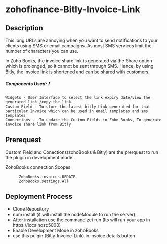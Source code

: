 # zohofinance-Bitly-Invoice-Link

## Description

<p>This long URLs are annoying when you want to send notifications to your clients using SMS or email campaigns. As most SMS services limit the number of characters you can use.</p>

<p>In Zoho Books, the invoice share link is generated via the Share option which is prolonged, so it cannot be sent through SMS. Hence, by using Bitly, the invoice link is shortened and can be shared with customers.</p>

##### Components Used: :exclamation:

    Widgets - User Interface to select the link expiry date/view the generated link /copy the link.
    Custom Field - To store the latest bitly Link generated for that particular Invoice which can be used in email templates and sms templates
    Connections -  To update the Custom Fields in Zoho Books, To generate invoice share link from Bitly 



## Prerequest

<p>Custom Field and Conections(zohoBooks & Bitly) are the prerquest to run the plugin in development mode.</p>
<p>ZohoBooks connection Scopes:</p>

 ````
       ZohoBooks.invoices.UPDATE
       ZohoBooks.settings.All      
 ````
              
## Deployment Process
* Clone Repository 
* npm install (it will install the nodeModule to run the server)
* After installation use the command zet run (Its will run your app in https://localhost:5000)
* Enable Development Mode in zohoBooks
* use this pulgin (Bitly-Invoice-Link) in invoice.details.button
